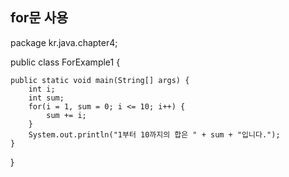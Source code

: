 ## for문 사용

package kr.java.chapter4;

public class ForExample1 {

	public static void main(String[] args) {
		int i;
		int sum;
		for(i = 1, sum = 0; i <= 10; i++) {
			sum += i;
		}
		System.out.println("1부터 10까지의 합은 " + sum + "입니다.");
	}

}




